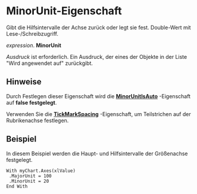 
# MinorUnit-Eigenschaft

Gibt die Hilfsintervalle der Achse zurück oder legt sie fest. Double-Wert mit Lese-/Schreibzugriff.

 _expression_. **MinorUnit**

 _Ausdruck_ ist erforderlich. Ein Ausdruck, der eines der Objekte in der Liste "Wird angewendet auf" zurückgibt.


## Hinweise

Durch Festlegen dieser Eigenschaft wird die  **[MinorUnitIsAuto](ca6a18d5-f93f-4801-7704-4d3a25b633cb.md)** -Eigenschaft auf **false festgelegt**.

Verwenden Sie die  **[TickMarkSpacing](5c8abc42-b0bc-882d-ebdf-7125a92b121b.md)** -Eigenschaft, um Teilstrichen auf der Rubrikenachse festlegen.


## Beispiel

In diesem Beispiel werden die Haupt- und Hilfsintervalle der Größenachse festgelegt.


```
With myChart.Axes(xlValue) 
 .MajorUnit = 100 
 .MinorUnit = 20 
End With
```

